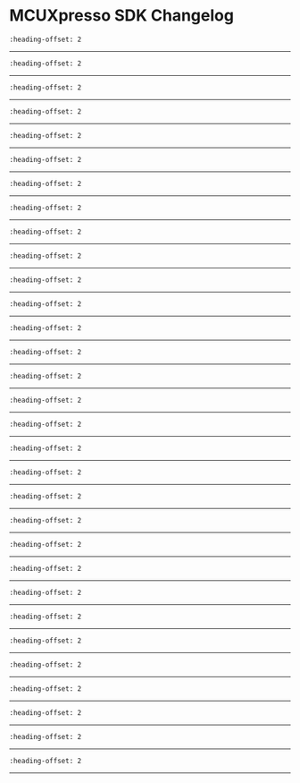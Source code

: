 # MCUXpresso SDK Changelog

```{include} ../../../../drivers/aipstz/doxygen/ChangeLog_aipstz.md
:heading-offset: 2
```
---
```{include} ../../../../drivers/easrc/doxygen/ChangeLog_asrc.md
:heading-offset: 2
```
---
```{include} ../../../../drivers/easrc/doxygen/ChangeLog_asrc_sdma.md
:heading-offset: 2
```
---
```{include} ../../../../drivers/cache/armv7-m7/doxygen/ChangeLog_cache.md
:heading-offset: 2
```
---
```{include} ../../../../drivers/common/doxygen/ChangeLog_common.md
:heading-offset: 2
```
---
```{include} ../../../../drivers/ecspi/doxygen/ChangeLog_ecspi.md
:heading-offset: 2
```
---
```{include} ../../../../drivers/dma3/doxygen/ChangeLog_edma.md
:heading-offset: 2
```
---
```{include} ../../../../drivers/enet/doxygen/ChangeLog_enet.md
:heading-offset: 2
```
---
```{include} ../../../../drivers/enet_qos/doxygen/ChangeLog_enet_qos.md
:heading-offset: 2
```
---
```{include} ../../../../drivers/flexcan/doxygen/ChangeLog_flexcan.md
:heading-offset: 2
```
---
```{include} ../../../../drivers/gpc_2/doxygen/ChangeLog_gpc.md
:heading-offset: 2
```
---
```{include} ../../../../drivers/igpio/doxygen/ChangeLog_gpio.md
:heading-offset: 2
```
---
```{include} ../../../../drivers/gpt/doxygen/ChangeLog_gpt.md
:heading-offset: 2
```
---
```{include} ../../../../drivers/ii2c/doxygen/ChangeLog_i2c.md
:heading-offset: 2
```
---
```{include} ../../../../drivers/mu/doxygen/ChangeLog_mu.md
:heading-offset: 2
```
---
```{include} ../../../../drivers/pdm/doxygen/ChangeLog_pdm.md
:heading-offset: 2
```
---
```{include} ../../../../drivers/pdm/doxygen/ChangeLog_pdm_edma.md
:heading-offset: 2
```
---
```{include} ../../../../drivers/pdm/doxygen/ChangeLog_pdm_sdma.md
:heading-offset: 2
```
---
```{include} ../../../../drivers/ipwm/doxygen/ChangeLog_pwm.md
:heading-offset: 2
```
---
```{include} ../../../../drivers/rdc/doxygen/ChangeLog_rdc.md
:heading-offset: 2
```
---
```{include} ../../../../drivers/rdc_sema42/doxygen/ChangeLog_rdc_sema42.md
:heading-offset: 2
```
---
```{include} ../../../../drivers/sai/doxygen/ChangeLog_sai.md
:heading-offset: 2
```
---
```{include} ../../../../drivers/sai/doxygen/ChangeLog_sai_edma.md
:heading-offset: 2
```
---
```{include} ../../../../drivers/sai/doxygen/ChangeLog_sai_sdma.md
:heading-offset: 2
```
---
```{include} ../../../../drivers/sdma/doxygen/ChangeLog_sdma.md
:heading-offset: 2
```
---
```{include} ../../../../drivers/sema4/doxygen/ChangeLog_sema4.md
:heading-offset: 2
```
---
```{include} ../../../../drivers/tmu_2/doxygen/ChangeLog_tmu.md
:heading-offset: 2
```
---
```{include} ../../../../drivers/iuart/doxygen/ChangeLog_uart.md
:heading-offset: 2
```
---
```{include} ../../../../drivers/iuart/doxygen/ChangeLog_uart_sdma.md
:heading-offset: 2
```
---
```{include} ../../../../drivers/usdhc/doxygen/ChangeLog_usdhc.md
:heading-offset: 2
```
---
```{include} ../../../../drivers/wdog01/doxygen/ChangeLog_wdog.md
:heading-offset: 2
```
---

